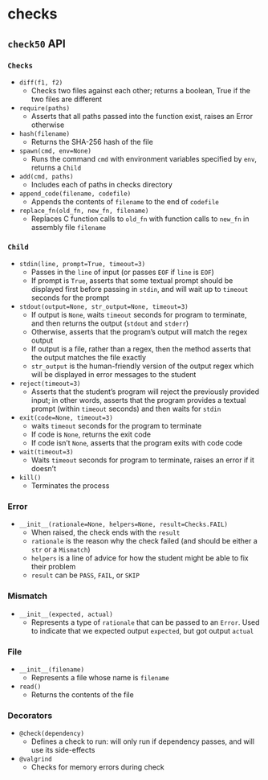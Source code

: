 # checks

## `check50` API

### `Checks`

* `diff(f1, f2)`
  * Checks two files against each other; returns a boolean, True if the two files are different
* `require(paths)`
  * Asserts that all paths passed into the function exist, raises an Error otherwise
* `hash(filename)`
  * Returns the SHA-256 hash of the file
* `spawn(cmd, env=None)`
  * Runs the command `cmd` with environment variables specified by `env`, returns a `Child`
* `add(cmd, paths)`
  * Includes each of paths in checks directory
* `append_code(filename, codefile)`
  * Appends the contents of `filename` to the end of `codefile`
* `replace_fn(old_fn, new_fn, filename)`
  * Replaces C function calls to `old_fn` with function calls to `new_fn` in assembly file `filename`

### `Child`

* `stdin(line, prompt=True, timeout=3)`
  * Passes in the `line` of input (or passes `EOF` if `line` is `EOF`)
  * If prompt is `True`, asserts that some textual prompt should be displayed first before passing in `stdin`, and will wait up to `timeout` seconds for the prompt
* `stdout(output=None, str_output=None, timeout=3)`
  * If output is `None`, waits `timeout` seconds for program to terminate, and then returns the output (`stdout` and `stderr`)
  * Otherwise, asserts that the program’s output will match the regex output
  * If output is a file, rather than a regex, then the method asserts that the output matches the file exactly
  * `str_output` is the human-friendly version of the output regex which will be displayed in error messages to the student
* `reject(timeout=3)`
  * Asserts that the student’s program will reject the previously provided input; in other words, asserts that the program provides a textual prompt (within `timeout` seconds) and then waits for `stdin`
* `exit(code=None, timeout=3)`
  * waits `timeout` seconds for the program to terminate
  * If code is `None`, returns the exit code
  * If code isn’t `None`, asserts that the program exits with code code
* `wait(timeout=3)`
  * Waits `timeout` seconds for program to terminate, raises an error if it doesn’t
* `kill()`
  * Terminates the process
  
### Error

* `__init__(rationale=None, helpers=None, result=Checks.FAIL)`
  * When raised, the check ends with the `result`
  * `rationale` is the reason why the check failed (and should be either a `str` or a `Mismatch`)
  * `helpers` is a line of advice for how the student might be able to fix their problem
  * `result` can be `PASS`, `FAIL`, or `SKIP`
  
### Mismatch

* `__init__(expected, actual)`
  * Represents a type of `rationale` that can be passed to an `Error`. Used to indicate that we expected output `expected`, but got output `actual`
  
### File

* `__init__(filename)`
  * Represents a file whose name is `filename`
* `read()`
  * Returns the contents of the file
  
### Decorators

* `@check(dependency)`
  * Defines a check to run: will only run if dependency passes, and will use its side-effects
* `@valgrind`
  * Checks for memory errors during check
